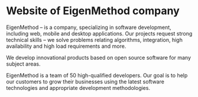 # Website of EigenMethod company

EigenMethod – is a company, specializing in software development, including web, mobile and desktop applications. Our projects request strong technical skills – we solve problems relating algorithms, integration, high availability and high load requirements and more.

We develop innovational products based on open source software for many subject areas.

EigenMethod is a team of 50 high-qualified developers. Our goal is to help our customers to grow their businesses using the latest software technologies and appropriate development methodologies.

